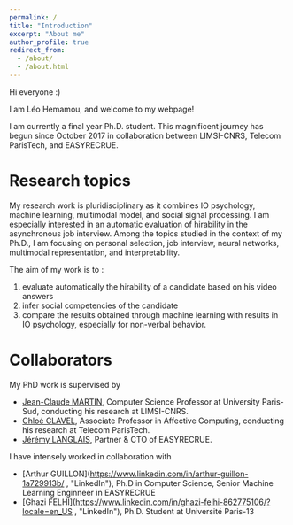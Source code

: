 ```yaml
---
permalink: /
title: "Introduction"
excerpt: "About me"
author_profile: true
redirect_from: 
  - /about/
  - /about.html
---
```



Hi everyone :)


I am Léo Hemamou, and welcome to my webpage!


I am currently a final year Ph.D. student. This magnificent journey has begun since October 2017 in collaboration between LIMSI-CNRS, Telecom ParisTech, and EASYRECRUE.


Research topics
======
My research work is pluridisciplinary as it combines IO psychology, machine learning, multimodal model, and social signal processing. I am especially interested in an automatic evaluation of hirability in the asynchronous job interview. Among the topics studied in the context of my Ph.D., I am focusing on personal selection, job interview, neural networks, multimodal representation, and interpretability.


The aim of my work is to :
1. evaluate automatically the hirability of a candidate based on his video answers 
2. infer social competencies of the candidate 
3. compare the results obtained through machine learning with results in IO psychology, especially for non-verbal behavior.


Collaborators
======
My PhD work is supervised by 
  * [Jean-Claude MARTIN](https://perso.limsi.fr/wiki/doku.php/martin/accueil "Pages Personnelle"), Computer Science Professor at University Paris-Sud, conducting his research at LIMSI-CNRS.
  * [Chloé CLAVEL](https://clavel.wp.imt.fr/ "Pages Personnelle"), Associate Professor in Affective Computing, conducting his research at Telecom ParisTech.
  * [Jérémy LANGLAIS](https://www.easyrecrue.com/en/society/about "Easyrecrue Page"), Partner & CTO of EASYRECRUE.

  
I have intensely worked in collaboration with
* [Arthur GUILLON](https://www.linkedin.com/in/arthur-guillon-1a729913b/ , "LinkedIn"), Ph.D in Computer Science, Senior Machine Learning Enginneer in EASYRECRUE
* [Ghazi FELHI](https://www.linkedin.com/in/ghazi-felhi-862775106/?locale=en_US , "LinkedIn"), Ph.D. Student at Université Paris-13